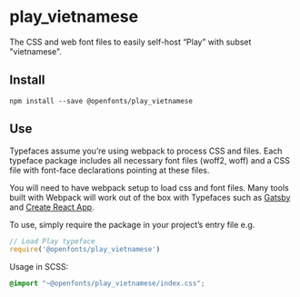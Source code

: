 
# play_vietnamese

The CSS and web font files to easily self-host “Play” with subset "vietnamese".

## Install

`npm install --save @openfonts/play_vietnamese`

## Use

Typefaces assume you’re using webpack to process CSS and files. Each typeface
package includes all necessary font files (woff2, woff) and a CSS file with
font-face declarations pointing at these files.

You will need to have webpack setup to load css and font files. Many tools built
with Webpack will work out of the box with Typefaces such as [Gatsby](https://github.com/gatsbyjs/gatsby)
and [Create React App](https://github.com/facebookincubator/create-react-app).

To use, simply require the package in your project’s entry file e.g.

```javascript
// Load Play typeface
require('@openfonts/play_vietnamese')
```

Usage in SCSS:
```scss
@import "~@openfonts/play_vietnamese/index.css";
```
